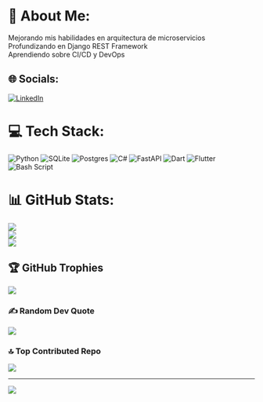 # 💫 About Me:
Mejorando mis habilidades en arquitectura de microservicios<br>Profundizando en Django REST Framework<br>Aprendiendo sobre CI/CD y DevOps<br>


## 🌐 Socials:
[![LinkedIn](https://img.shields.io/badge/LinkedIn-%230077B5.svg?logo=linkedin&logoColor=white)](https://linkedin.com/in/antonio-gallegos-palafox-848288296) 

# 💻 Tech Stack:
![Python](https://img.shields.io/badge/python-3670A0?style=for-the-badge&logo=python&logoColor=ffdd54) ![SQLite](https://img.shields.io/badge/sqlite-%2307405e.svg?style=for-the-badge&logo=sqlite&logoColor=white) ![Postgres](https://img.shields.io/badge/postgres-%23316192.svg?style=for-the-badge&logo=postgresql&logoColor=white) ![C#](https://img.shields.io/badge/c%23-%23239120.svg?style=for-the-badge&logo=csharp&logoColor=white) ![FastAPI](https://img.shields.io/badge/FastAPI-005571?style=for-the-badge&logo=fastapi) ![Dart](https://img.shields.io/badge/dart-%230175C2.svg?style=for-the-badge&logo=dart&logoColor=white) ![Flutter](https://img.shields.io/badge/Flutter-%2302569B.svg?style=for-the-badge&logo=Flutter&logoColor=white) ![Bash Script](https://img.shields.io/badge/bash_script-%23121011.svg?style=for-the-badge&logo=gnu-bash&logoColor=white)
# 📊 GitHub Stats:
![](https://github-readme-stats.vercel.app/api?username=anthonnyygpz&theme=dark&hide_border=false&include_all_commits=true&count_private=false)<br/>
![](https://github-readme-streak-stats.herokuapp.com/?user=anthonnyygpz&theme=dark&hide_border=false)<br/>
![](https://github-readme-stats.vercel.app/api/top-langs/?username=anthonnyygpz&theme=dark&hide_border=false&include_all_commits=true&count_private=false&layout=compact)

## 🏆 GitHub Trophies
![](https://github-profile-trophy.vercel.app/?username=anthonnyygpz&theme=radical&no-frame=true&no-bg=true&margin-w=4)

### ✍️ Random Dev Quote
![](https://quotes-github-readme.vercel.app/api?type=vetical&theme=light)

### 🔝 Top Contributed Repo
![](https://github-contributor-stats.vercel.app/api?username=anthonnyygpz&limit=5&theme=transparent&combine_all_yearly_contributions=true)

---
[![](https://visitcount.itsvg.in/api?id=anthonnyygpz&icon=0&color=0)](https://visitcount.itsvg.in)

<!-- Proudly created with GPRM ( https://gprm.itsvg.in ) -->
